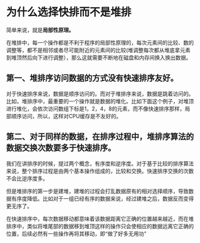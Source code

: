 # 为什么选择快排而不是堆排

简单来说，就是**局部性原理。**

在堆排中，每一个操作都是不利于程序的局部性原理的，每次元素间的比较、数的调整等，都不是相邻或者尽可能附近的元素间的比较(堆调整每次都从堆底拿元素到堆顶然后向下进行调整），那么这就需要不断地在磁盘和内存间换入换出数据。

## 第一、堆排序访问数据的方式没有快速排序友好。

对于快速排序来说，数据是顺序访问的。而对于堆排序来说，数据是跳着访问的。比如，堆排序中，最重要的一个操作就是数据的堆化。比如下面这个例子，对堆顶进行堆化，会依次访问数组下标是1，2，4，8的元素，而不像快速排序那样，局部顺序访问，所以，这样对CPU缓存是不友好的。

## 第二、对于同样的数据，在排序过程中，堆排序算法的数据交换次数要多于快速排序。

我们在讲排序的时候，提过两个概念，有序度和逆序度。对于基于比较的排序算法来说，整个排序过程是由两个基本操作组成的，比较和交换。快速排序交换的次数不会比逆序度多。

但是堆排序的第一步是建堆，建堆的过程会打乱数据原有的相对选择顺序，导致数据有序度降低。比如对于一组已经有序的数据来说，经过建堆之后，数据反而变得更无序了。

在快速排序中，每次数据移动都意味着该数据距离它正确的位置越来越近，而在堆排序中，类似将堆尾部的数据移到堆顶这样的操作只会使相应的数据远离它正确的位置，后续必然有一些操作再将其移动，即“做了好多无用功”


